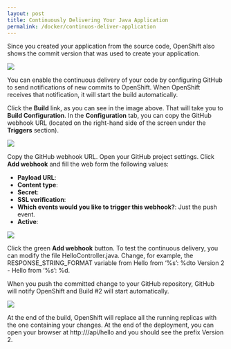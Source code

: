 ```yaml
---
layout: post
title: Continuously Delivering Your Java Application
permalink: /docker/continuos-deliver-application
---
```


Since you created your application from the source code, OpenShift also shows the commit version that was used to create your application.

![]({{site.cdn}}/webservices/docker/containers-created.png)

You can enable the continuous delivery of your code by configuring GitHub to send notifications of new commits to OpenShift. When OpenShift receives that notification, it will start the build automatically.

Click the **Build** link, as you can see in the image above. That will take you to **Build Configuration**. In the **Configuration** tab, you can copy the GitHub webhook URL (located on the right-hand side of the screen under the **Triggers** section).

![]({{site.cdn}}/webservices/docker/builds-config-dashboard.png)

Copy the GitHub webhook URL. Open your GitHub project settings. Click **Add webhook** and fill the web form the following values:
-	**Payload URL**:
-	**Content type**:
-	**Secret**:
-	**SSL verification**:
-	**Which events would you like to trigger this webhook?**: Just the push event.
-	**Active**:

![]({{site.cdn}}/webservices/docker/add-github-webhook.png)

Click the green **Add webhook** button. To test the continuous delivery, you can modify the file HelloController.java. Change, for example, the RESPONSE_STRING_FORMAT variable from Hello from ‘%s’: %dto Version 2 - Hello from ‘%s’: %d.

When you push the committed change to your GitHub repository, GitHub will notify OpenShift and Build #2 will start automatically.

![]({{site.cdn}}/webservices/docker/build-running.png)

At the end of the build, OpenShift will replace all the running replicas with the one containing your changes. At the end of the deployment, you can open your browser at http:///api/hello and you should see the prefix Version 2.
